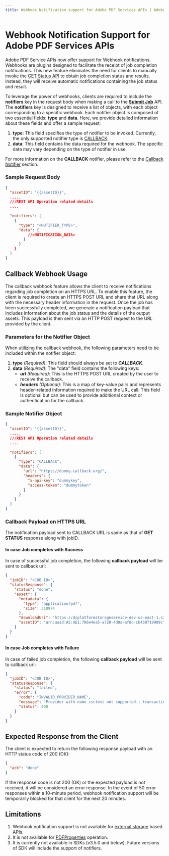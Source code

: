 ```yaml
---
title: Webhook Notification support for Adobe PDF Services APIs | Adobe PDF Services
---
```

# **Webhook Notification Support for Adobe PDF Services APIs**

Adobe PDF Service APIs now offer support for Webhook notifications. Webhooks are plugins designed to facilitate the receipt of job completion notifications. This new feature eliminates the need for clients to manually invoke the [GET Status API](https://developer.adobe.com/document-services/docs/apis/#tag/Create-PDF/operation/pdfoperations.jobstatus) to obtain job completion status and results. Instead, they will receive automatic notifications containing the job status and result.

To leverage the power of webhooks, clients are required to include the **notifiers** key in the request body when making a call to the **[Submit Job](https://developer.adobe.com/document-services/docs/apis/#tag/Create-PDF/operation/pdfoperations.createpdf)** API. The **notifiers** key is designed to receive a list of objects, with each object corresponding to a specific webhook. Each notifier object is composed of two essential fields: **type** and **data**. Here, we provide detailed information about these fields and offer a sample request:

1. **type**: This field specifies the type of notifier to be invoked. Currently, the only supported notifier type is [CALLBACK](#callback-webhook-usage).
2. **data**: This field contains the data required for the webhook. The specific data may vary depending on the type of notifier in use.

For more information on the **CALLBACK** notifier, please refer to the [Callback Notifier](#callback-webhook-usage) section.

### Sample Request Body
```json
{
  "assetID": "{{assetID}}",
  ....,
  ///REST API Operation related details
  ....
  
  "notifiers": [
    {
      "type": "<NOTIFIER_TYPE>",
      "data": {
          //<NOTIFICATION_DATA>
        }
      }
    }
  ]
}
```

## **Callback Webhook Usage**
The callback webhook feature allows the client to receive notifications regarding job completion on an HTTPS URL. To enable this feature, the client is required to create an HTTPS POST URL and share that URL along with the necessary header information in the request. Once the job has been successfully completed, we generate a notification payload that includes information about the job status and the details of the output assets. This payload is then sent via an HTTP POST request to the URL provided by the client.

### Parameters for the Notifier Object
When utilizing the callback webhook, the following parameters need to be included within the notifier object:
1. **type** _(Required)_: This field should always be set to ***CALLBACK***.
2. **data** _(Required)_: The "data" field contains the following keys:
   * ***url*** _(Required)_: This is the HTTPS POST URL created by the user to receive the callback.
   * ***headers*** _(Optional)_: This is a map of key-value pairs and represents header-related information required to make the URL call. This field is optional but can be used to provide additional context or authentication for the callback.

### Sample Notifier Object

```json
{
  "assetID": "{{assetID}}",
  ....,
  ///REST API Operation related details
  ....
  
  "notifiers": [
    {
      "type": "CALLBACK",
      "data": {
        "url": "https://dummy.callback.org/",
        "headers": {
          "x-api-key": "dummykey",
          "access-token": "dummytoken"
        }
      }
    }
  ]
}
```

### Callback Payload on HTTPS URL
The notification payload sent to CALLBACK URL is same as that of **GET STATUS** response along with jobID.

#### In case Job completes with Success
In case of successful job completion, the following **callback payload** will be sent to callback url:
```json
{
  "jobID": "<JOB ID>",
  "statusResponse": {
    "status": "done",
    "asset": {
      "metadata": {
        "type": "application/pdf",
        "size": 318974
      },
      "downloadUri": "https://dcplatformstorageservice-dev-us-east-1.s3-accelerate.amazonaws.com/d2276912a0b243e696f124ff456be9b1_C9851F6663033A610A494128%40techacct.adobe.com/d515e6cc-4f4b-4b28-953a-7a08391df783?X-Amz-Security-Token=FwoGZXIvYXdzELz%2F%2F%2F%2F%2F%2F%2F%2F%2F%2FwEaDJJ5weJV7WO8%2FQF1HSLTAbfoqPU3TaJWlIXdHRqqFd30LHw3r6eWyLQMpESoer%2Bf%2BArqHQXr41qlrhXlocuiateFjV3wDRWxrATCXOM3Sd%2BzG4xOdPqWTlqSS4kdichFW6YxZGQWAX%2BYG4UkmsRMhqiNb0YJzibgraDjEwEdqcS%2B4jh5eVaS3FxkjbsP6IfqxUylwElwgAkplhhwv0bXel%2BoJOMcNKY0RKpjacmd5WO3heHycxTikl22H7nkN2lbgoKvD9%2Bch%2FXyaZJ16GRxUsLsJYkHMseSel3yBZa3dVNCWu4ouL%2BNqQYyLeQUtRlODiJdMXRktx%2FbQ56xDgJKRbxD%2BKTZlfH44GeCwh%2B9GJCmchbyW54NbA%3D%3D&X-Amz-Algorithm=AWS4-HMAC-SHA256&X-Amz-Date=20231009T021610Z&X-Amz-SignedHeaders=host&X-Amz-Expires=3599&X-Amz-Credential=ASIAU5PA7W47EACOK46J%2F20231009%2Fus-east-1%2Fs3%2Faws4_request&X-Amz-Signature=44e6060ca6bb1e70ec30b150737b4ee196acb5842efc5dd7adf05e9d1ad84074",
      "assetID": "urn:aaid:AS:UE1:786e4ea5-a720-4d0a-af6d-cb450719989c"
    }
  }
}
```

#### In case Job completes with Failure
In case of failed job completion, the following **callback payload** will be sent to callback url:
```json
{
  "jobID": "<JOB ID>",
  "statusResponse": {
    "status": "failed",
    "error": {
      "code": "INVALID_PROVIDER_NAME",
      "message": "Provider with name csctest not supported.; transactionId=c0uyOOfEtj04aWSeLiesgA6TQ4WoLc2b",
      "status": 400
    }
  }
}
```

## Expected Response from the Client
The client is expected to return the following response payload with an HTTP status code of 200 (OK):
```json
{
  "ack": "done"
}
```
<InlineAlert slots="text"/>
<div>
If the response code is not 200 (OK) or the expected payload is not received, it will be considered an error response. In the event of 50 error responses within a 10-minute period, webhook notification support will be temporarily blocked for that client for the next 20 minutes.
</div>

## Limitations
1. Webhook notification support is not available for [external storage](https://developer.adobe.com/document-services/docs/overview/pdf-services-api/howtos/pdf-external-storage-sol/) based APIs.
2. It is not available for [PDFProperties](https://developer.adobe.com/document-services/docs/overview/pdf-services-api/howtos/pdf-properties/) operation.
2. It is currently not available in SDKs (v3.5.0 and below). Future versions of SDK will include the support of notifiers.

